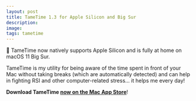 ```yaml
---
layout: post
title: TameTime 1.3 for Apple Silicon and Big Sur
description:
image:
tags: tametime
---
```

🚀 TameTime now natively supports Apple Silicon and is fully at home on macOS 11 Big Sur.

TameTime is my utility for being aware of the time spent in front of your Mac without taking breaks (which are automatically detected) and can help in fighting RSI and other computer-related stress... it helps me every day!

**Download TameTime [now on the Mac App Store](https://apps.apple.com/us/app/tametime-awareness-timer/id1479326723?l=it&ls=1&mt=12)**!

